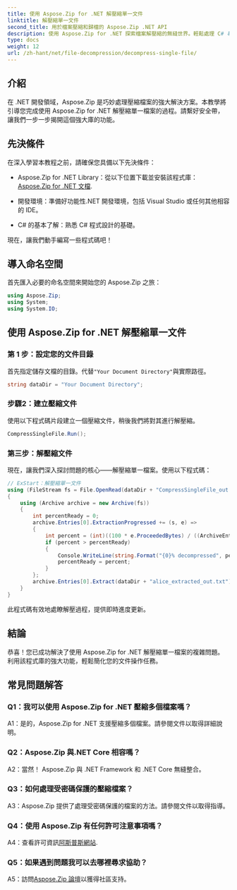 ```yaml
---
title: 使用 Aspose.Zip for .NET 解壓縮單一文件
linktitle: 解壓縮單一文件
second_title: 用於檔案壓縮和歸檔的 Aspose.Zip .NET API
description: 使用 Aspose.Zip for .NET 探索檔案解壓縮的無縫世界。輕鬆處理 C# 專案中的壓縮檔案。
type: docs
weight: 12
url: /zh-hant/net/file-decompression/decompress-single-file/
---
```

## 介紹

在 .NET 開發領域，Aspose.Zip 是巧妙處理壓縮檔案的強大解決方案。本教學將引導您完成使用 Aspose.Zip for .NET 解壓縮單一檔案的過程。請繫好安全帶，讓我們一步一步揭開這個強大庫的功能。

## 先決條件

在深入學習本教程之前，請確保您具備以下先決條件：

-  Aspose.Zip for .NET Library：從以下位置下載並安裝該程式庫：[Aspose.Zip for .NET 文檔](https://reference.aspose.com/zip/net/).

- 開發環境：準備好功能性.NET 開發環境，包括 Visual Studio 或任何其他相容的 IDE。

- C# 的基本了解：熟悉 C# 程式設計的基礎。

現在，讓我們動手編寫一些程式碼吧！

## 導入命名空間

首先匯入必要的命名空間來開始您的 Aspose.Zip 之旅：

```csharp
using Aspose.Zip;
using System;
using System.IO;
```

## 使用 Aspose.Zip for .NET 解壓縮單一文件

### 第 1 步：設定您的文件目錄

首先指定儲存文檔的目錄。代替`"Your Document Directory"`與實際路徑。

```csharp
string dataDir = "Your Document Directory";
```

### 步驟2：建立壓縮文件

使用以下程式碼片段建立一個壓縮文件，稍後我們將對其進行解壓縮。

```csharp
CompressSingleFile.Run();
```

### 第三步：解壓縮文件

現在，讓我們深入探討問題的核心——解壓縮單一檔案。使用以下程式碼：

```csharp
// ExStart：解壓縮單一文件
using (FileStream fs = File.OpenRead(dataDir + "CompressSingleFile_out.zip"))
{
    using (Archive archive = new Archive(fs))
    {
        int percentReady = 0;
        archive.Entries[0].ExtractionProgressed += (s, e) =>
        {
            int percent = (int)((100 * e.ProceededBytes) / ((ArchiveEntry)s).UncompressedSize);
            if (percent > percentReady)
            {
                Console.WriteLine(string.Format("{0}% decompressed", percent));
                percentReady = percent;
            }
        };
        archive.Entries[0].Extract(dataDir + "alice_extracted_out.txt");
    }
}
```

此程式碼有效地處瞭解壓過程，提供即時進度更新。

## 結論

恭喜！您已成功解決了使用 Aspose.Zip for .NET 解壓縮單一檔案的複雜問題。利用該程式庫的強大功能，輕鬆簡化您的文件操作任務。

## 常見問題解答

### Q1：我可以使用 Aspose.Zip for .NET 壓縮多個檔案嗎？

A1：是的，Aspose.Zip for .NET 支援壓縮多個檔案。請參閱文件以取得詳細說明。

### Q2：Aspose.Zip 與.NET Core 相容嗎？

A2：當然！ Aspose.Zip 與 .NET Framework 和 .NET Core 無縫整合。

### Q3：如何處理受密碼保護的壓縮檔案？

A3：Aspose.Zip 提供了處理受密碼保護的檔案的方法。請參閱文件以取得指導。

### Q4：使用 Aspose.Zip 有任何許可注意事項嗎？

 A4：查看許可資訊[阿斯普斯網站](https://purchase.aspose.com/buy).

### Q5：如果遇到問題我可以去哪裡尋求協助？

 A5：訪問[Aspose.Zip 論壇](https://forum.aspose.com/c/zip/37)以獲得社區支持。
